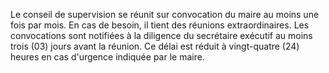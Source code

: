 Le conseil de supervision se réunit sur convocation du maire au moins une fois par mois. En cas de besoin, il tient des réunions extraordinaires.
Les convocations sont notifiées à la diligence du secrétaire exécutif au moins trois (03) jours avant la réunion. Ce délai est réduit à vingt-quatre (24) heures en cas d'urgence indiquée par le maire.